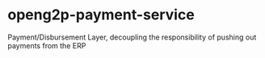 # openg2p-payment-service
Payment/Disbursement Layer, decoupling the responsibility of pushing out payments from the ERP
